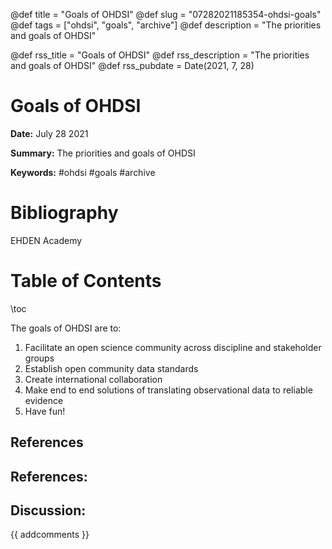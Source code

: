 @def title = "Goals of OHDSI"
@def slug = "07282021185354-ohdsi-goals"
@def tags = ["ohdsi", "goals", "archive"]
@def description = "The priorities and goals of OHDSI"

@def rss_title = "Goals of OHDSI"
@def rss_description = "The priorities and goals of OHDSI"
@def rss_pubdate = Date(2021, 7, 28)


Goals of OHDSI
=========

**Date:** July 28 2021

**Summary:** The priorities and goals of OHDSI

**Keywords:** #ohdsi #goals #archive

Bibliography
==========

EHDEN Academy

Table of Contents
=========

\toc

The goals of OHDSI are to:

1. Facilitate an open science community across discipline and stakeholder groups
2. Establish open community data standards
3. Create international collaboration
4. Make end to end solutions of translating observational data to reliable evidence
5. Have fun!

## References

## References:
## Discussion: 

{{ addcomments }}
